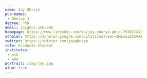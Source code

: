```yaml
---
name: Jay Ghurye
pub-names:
 - Ghurye J
degree: PhD
email: jayg@cs.umd.edu
homepage: https://www.linkedin.com/in/jay-ghurye-ph-d-79700741/
scholar: https://scholar.google.com/citations?user=ZMIwuioAAAAJ
twitter: https://twitter.com/jayghurye
role: Graduate Student
institutes:
 - nih
 - umd
portrait: /img/jay.jpg
alum: true
---
```

